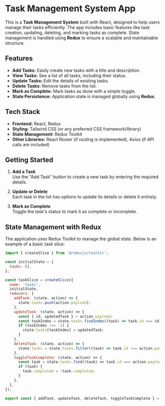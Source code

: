 # Task Management System App

This is a **Task Management System** built with React, designed to help users manage their tasks efficiently. The app includes basic features like task creation, updating, deleting, and marking tasks as complete. State management is handled using **Redux** to ensure a scalable and maintainable structure.

## Features

- **Add Tasks:** Easily create new tasks with a title and description.
- **View Tasks:** See a list of all tasks, including their status.
- **Update Tasks:** Edit the details of existing tasks.
- **Delete Tasks:** Remove tasks from the list.
- **Mark as Complete:** Mark tasks as done with a simple toggle.
- **State Persistence:** Application state is managed globally using **Redux**.

## Tech Stack

- **Frontend:** React, Redux
- **Styling:** Tailwind CSS (or any preferred CSS framework/library)
- **State Management:** Redux Toolkit
- **Other Libraries:** React Router (if routing is implemented), Axios (if API calls are included)


## Getting Started

1. **Add a Task**  
   Use the "Add Task" button to create a new task by entering the required details.

2. **Update or Delete**  
   Each task in the list has options to update its details or delete it entirely.

3. **Mark as Complete**  
   Toggle the task's status to mark it as complete or incomplete.

## State Management with Redux

The application uses Redux Toolkit to manage the global state. Below is an example of a basic task slice:

```javascript
import { createSlice } from '@reduxjs/toolkit';

const initialState = {
  tasks: [],
};

const taskSlice = createSlice({
  name: 'tasks',
  initialState,
  reducers: {
    addTask: (state, action) => {
      state.tasks.push(action.payload);
    },
    updateTask: (state, action) => {
      const { id, updatedTask } = action.payload;
      const taskIndex = state.tasks.findIndex((task) => task.id === id);
      if (taskIndex !== -1) {
        state.tasks[taskIndex] = updatedTask;
      }
    },
    deleteTask: (state, action) => {
      state.tasks = state.tasks.filter((task) => task.id !== action.payload);
    },
    toggleTaskComplete: (state, action) => {
      const task = state.tasks.find((task) => task.id === action.payload);
      if (task) {
        task.completed = !task.completed;
      }
    },
  },
});

export const { addTask, updateTask, deleteTask, toggleTaskComplete } = ta


